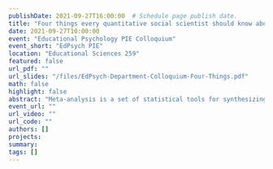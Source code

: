 ```yaml
---
publishDate: 2021-09-27T16:00:00  # Schedule page publish date.
title: "Four things every quantitative social scientist should know about meta-analysis"
date: 2021-09-27T10:00:00
event: "Educational Psychology PIE Colloquium"
event_short: "EdPsych PIE"
location: "Educational Sciences 259"
featured: false
url_pdf: ""
url_slides: "/files/EdPsych-Department-Colloquium-Four-Things.pdf"
math: false
highlight: false
abstract: "Meta-analysis is a set of statistical tools for synthesizing results across multiple sources of evidence. Meta-analyses of intervention research are often taken as a gold standard for informing evidence-based practice, yet they are also frequently misinterpreted. In this talk, Pustejovsky will highlight four conceptual issues that arise in conducting and interpreting findings from contemporary meta-analyses: a) the interpretation of heterogeneous effects, b) the challenge of defining inclusion criteria, c) prospects and limitations of moderator analysis, and d) limitations of aggregated data. Understanding these issues will help social scientists both to be more critical consumers of research syntheses and to improve how they design and conduct their own syntheses. On each issue, he will also highlight outstanding methodological challenges in need of further investigation."
event_url: ""
url_video: ""
url_code: ""
authors: []
projects: 
summary: 
tags: []
---
```

